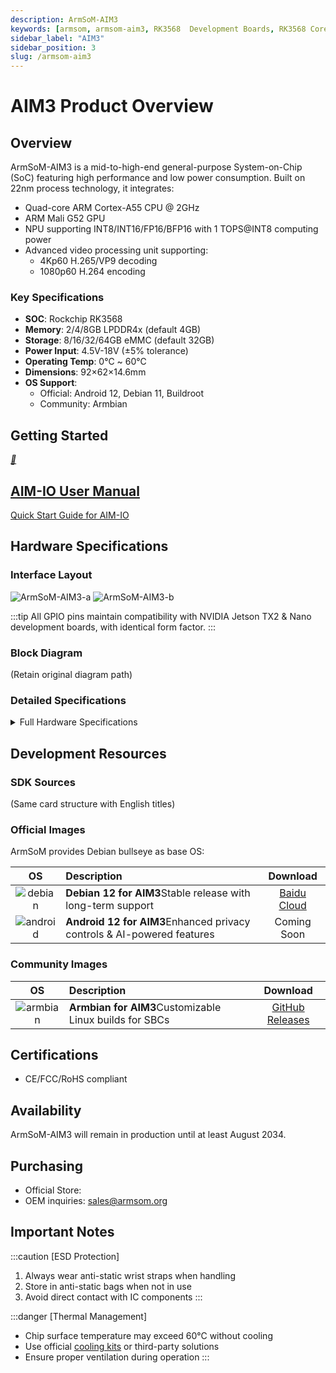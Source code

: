 ```yaml
---
description: ArmSoM-AIM3
keywords: [armsom, armsom-aim3, RK3568  Development Boards, RK3568 Core borad, rockchip]
sidebar_label: "AIM3"
sidebar_position: 3
slug: /armsom-aim3
---
```


# AIM3 Product Overview

## Overview
ArmSoM-AIM3 is a mid-to-high-end general-purpose System-on-Chip (SoC) featuring high performance and low power consumption. Built on 22nm process technology, it integrates:
- Quad-core ARM Cortex-A55 CPU @ 2GHz
- ARM Mali G52 GPU
- NPU supporting INT8/INT16/FP16/BFP16 with 1 TOPS@INT8 computing power
- Advanced video processing unit supporting:
  - 4Kp60 H.265/VP9 decoding
  - 1080p60 H.264 encoding

### Key Specifications
- **SOC**: Rockchip RK3568
- **Memory**: 2/4/8GB LPDDR4x (default 4GB)
- **Storage**: 8/16/32/64GB eMMC (default 32GB)
- **Power Input**: 4.5V-18V (±5% tolerance)
- **Operating Temp**: 0℃ ~ 60℃
- **Dimensions**: 92×62×14.6mm
- **OS Support**:
  - Official: Android 12, Debian 11, Buildroot
  - Community: Armbian

## Getting Started
<a href="./armsom-aimio#user-manual" class="card-link">
    <div class="card">
        <div class="icon">
            <i>📝</i>
        </div>
        <div class="content">
            <h2>AIM-IO User Manual</h2>
            <p>Quick Start Guide for AIM-IO</p>
        </div>
    </div>
</a>

## Hardware Specifications

### Interface Layout
![ArmSoM-AIM3-a](/img/aim/aim3-a.png)
![ArmSoM-AIM3-b](/img/aim/aim3-b.png)

:::tip
All GPIO pins maintain compatibility with NVIDIA Jetson TX2 & Nano development boards, with identical form factor.
:::

### Block Diagram
(Retain original diagram path)

### Detailed Specifications
<details>
    <summary>Full Hardware Specifications</summary>

<table>
    <thead>
        <tr>
            <th>Category</th>
            <th>Features</th>
      </tr>
    </thead>
    <tbody align="left">
        <tr>
            <th>Display</th>
            <td><li>1x DP interface</li><li>1x HDMI/eDP combo</li><li>Dual-lane MIPI DSI</li></td>
        </tr>
        <tr>
            <th>Camera</th>
            <td><li>2x 2-lane MIPI CSI (2.5Gbps per lane)</li></td>
        </tr>
        <tr>
            <th>Networking</th>
            <td>
              <li>1x GMAC with RGMII/RMII interface</li>
              <li>10/100/1000Mbps support</li>
            </td>
        </tr>
        <tr>
            <th>high-speed</th>
            <th><li>1x PCIe 2.0</li>
            <li>1x PCIe 3.0x2</li>
            <li>1x SATA</li>
            </th>
        </tr>
        <tr>
            <th>USB</th>
            <td><li>1x USB 3.0 (Gen1)</li><li>3x USB 2.0</li></td>
        </tr>
        <tr>
            <th>I/O</th>
            <td><li>Debug UART x1, UART+FC x2</li>
                <li>SPI x2, I2C x4 (1.8V/3.3V)</li>
                <li>CAN x1, I2S x2</li>
                <li>SD 4.0/SDIO 3.0</li>
                <li>PWM x4, GPIOs</li></td>
        </tr>
    </tbody>
</table>
</details>

## Development Resources

### SDK Sources
(Same card structure with English titles)

### Official Images
ArmSoM provides Debian bullseye as base OS:

| OS | Description | Download |
|:---:|:---|:---:|
| ![debian](/img/sige/debian12-1.png) | **Debian 12 for AIM3**Stable release with long-term support | [Baidu Cloud](https://pan.baidu.com/s/1d91E_Xv0huhvdhWVhN0JFA?pwd=arms) |
| ![android](/img/sige/android.png) | **Android 12 for AIM3**Enhanced privacy controls & AI-powered features | Coming Soon |

### Community Images
| OS | Description | Download |
|:---:|:---|:---:|
| ![armbian](/img/armbian-logo.png) | **Armbian for AIM3**Customizable Linux builds for SBCs | [GitHub Releases](https://github.com/armbian/community/releases) |

## Certifications
- CE/FCC/RoHS compliant

## Availability
ArmSoM-AIM3 will remain in production until at least August 2034.

## Purchasing
- Official Store: 
- OEM inquiries: sales@armsom.org

## Important Notes
:::caution [ESD Protection]
1. Always wear anti-static wrist straps when handling
2. Store in anti-static bags when not in use
3. Avoid direct contact with IC components
:::

:::danger [Thermal Management]
- Chip surface temperature may exceed 60°C without cooling
- Use official [cooling kits](./sige-active-cooling-kit) or third-party solutions
- Ensure proper ventilation during operation
:::